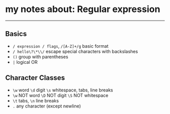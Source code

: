 # my notes about: Regular expression

---

## Basics

- `/ expression / flags`, `/[A-Z]+/g` basic format
- `/ hello\?\*\\/` escape special characters with backslashes
- `()` group with parentheses
- `|` logical OR

## Character Classes

- `\w` word `\d` digit `\s` whitespace, tabs, line breaks
- `\w` NOT word `\D` NOT digit `\S` NOT whitespace
- `\t` tabs, `\n` line breaks
- `.` any character (except newline)
